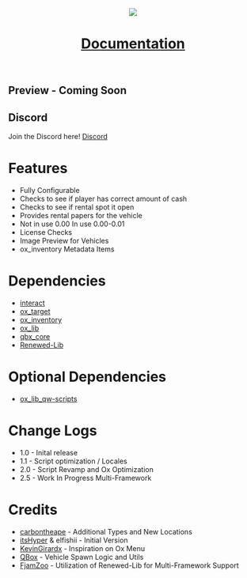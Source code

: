 <div align='center'><img src='https://media.discordapp.net/attachments/434167856993927178/1106234554940924025/Copy_of_action.png?width=810&height=349'/></div>
<div align='center'><h1><a href='https://xviperag.gitbook.io/morningstar-development/free-releases/rentals'>Documentation</a></h3></div>
<br>

## Preview - Coming Soon

## Discord

Join the Discord here! [Discord](https://discord.gg/3CXrkvQVds)

# Features
- Fully Configurable
- Checks to see if player has correct amount of cash
- Checks to see if rental spot it open
- Provides rental papers for the vehicle
- Not in use 0.00 In use 0.00-0.01
- License Checks
- Image Preview for Vehicles
- ox_inventory Metadata Items

# Dependencies 
- [interact](https://github.com/darktrovx/interact)
- [ox_target](https://github.com/overextended/ox_target)
- [ox_inventory](https://github.com/overextended/ox_inventory/releases)
- [ox_lib](https://github.com/overextended/ox_lib/releases)
- [qbx_core](https://github.com/QBox-Project/qbx_core/releases)
- [Renewed-Lib](https://github.com/Renewed-Scripts/Renewed-Lib)

# Optional Dependencies
- [ox_lib_qw-scripts](https://github.com/qw-scripts/ox_lib/tree/qw-scripts--with-search)

# Change Logs
- 1.0 - Inital release
- 1.1 - Script optimization / Locales
- 2.0 - Script Revamp and Ox Optimization
- 2.5 - Work In Progress Multi-Framework

# Credits
- [carbontheape](https://github.com/carbontheape) - Additional Types and New Locations
- [itsHyper](https://github.com/itsHyper) & elfishii - Initial Version
- [KevinGirardx](https://github.com/KevinGirardx) - Inspiration on Ox Menu
- [QBox](https://github.com/QBox-Project) - Vehicle Spawn Logic and Utils
- [FjamZoo](https://github.com/Renewed-Scripts) - Utilization of Renewed-Lib for Multi-Framework Support
